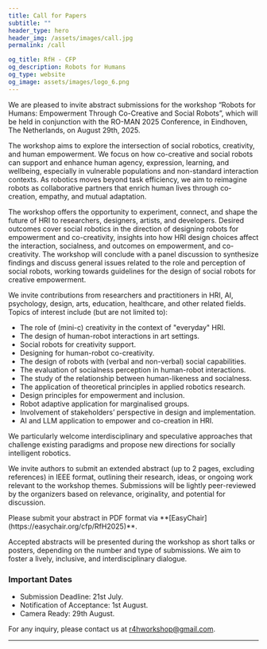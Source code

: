```yaml
---
title: Call for Papers
subtitle: ""
header_type: hero
header_img: /assets/images/call.jpg
permalink: /call

og_title: RfH - CFP
og_description: Robots for Humans
og_type: website
og_image: assets/images/logo_6.png
---
```


<p style="text-align: justify;">

We are pleased to invite abstract submissions for the workshop “Robots for Humans: Empowerment Through Co-Creative and Social Robots”, which will be held in conjunction with the RO-MAN 2025 Conference, in Eindhoven, The Netherlands, on August 29th, 2025.

The workshop aims to explore the intersection of social robotics, creativity, and human empowerment. We focus on how co-creative and social robots can support and enhance human agency, expression, learning, and wellbeing, especially in vulnerable populations and non-standard interaction contexts. As robotics moves beyond task efficiency, we aim to reimagine robots as collaborative partners that enrich human lives through co-creation, empathy, and mutual adaptation.

The workshop offers the opportunity to experiment, connect, and shape the future of HRI to researchers, designers, artists, and developers. Desired outcomes cover social robotics in the direction of designing robots for empowerment and co-creativity, insights into how HRI design choices affect the interaction, socialness, and outcomes on empowerment, and co-creativity. The workshop will conclude with a panel discussion to synthesize findings and discuss general issues related to the role and perception of social robots, working towards guidelines for the design of social robots for creative empowerment.

We invite contributions from researchers and practitioners in HRI, AI, psychology, design, arts, education, healthcare, and other related fields. Topics of interest include (but are not limited to):

</p>


* The role of (mini-c) creativity in the context of "everyday" HRI.
* The design of human-robot interactions in art settings.
* Social robots for creativity support.
* Designing for human-robot co-creativity.
* The design of robots with (verbal and non-verbal) social capabilities.
* The evaluation of socialness perception in human-robot interactions.
* The study of the relationship between human-likeness and socialness.
* The application of theoretical principles in applied robotics research.
* Design principles for empowerment and inclusion.
* Robot adaptive application for marginalised groups.
* Involvement of stakeholders’ perspective in design and implementation.
* AI and LLM application to empower and co-creation in HRI.

<p style="text-align: justify;">

We particularly welcome interdisciplinary and speculative approaches that challenge existing paradigms and propose new directions for socially intelligent robotics.

We invite authors to submit an extended abstract (up to 2 pages, excluding references) in IEEE format, outlining their research, ideas, or ongoing work relevant to the workshop themes. Submissions will be lightly peer-reviewed by the organizers based on relevance, originality, and potential for discussion.

</p>
Please submit your abstract in PDF format via **[EasyChair](https://easychair.org/cfp/RfH2025)**. 

<p style="text-align: justify;">

Accepted abstracts will be presented during the workshop as short talks or posters, depending on the number and type of submissions. We aim to foster a lively, inclusive, and interdisciplinary dialogue.

</p>


### Important Dates
* Submission Deadline: 21st July. <!--**09/04**-->
* Notification of Acceptance: 1st August.
* Camera Ready: 29th August. <!--**14/05**-->


<!--
## Registration
* Don't forget to register before the conference **[registration link](https://avi2024.dibris.unige.it/conference/registration)**.

## Submission Procedure

**Submission format**: max 6 pages (excluded references).

Please submit your contribution on **[EasyChair](https://easychair.org/my/conference?conf=r4h)**, using the predefined **[CEUR template](https://ceur-ws.org/Vol-XXX/CEURART.zip)** (an **[Overleaf](https://www.overleaf.com/read/gwhxnqcghhdt)** page for LaTeX users is also available).

<p style="text-align: justify;">
The submitted contribution must be written in <b>English</b> and do not need to be anonymized (single-blind review process). A panel of experts from relevant fileds will be asked to review the contributions, selecting the most relevant, novel, original and high-quality ones to be included in the workshop program. Authors of accepted submissions will be invited to give an <b>oral presentation</b> of their work. Also, they will be offered the option of having their papers uploaded to a workshop-specific archive in an open-access repository (e.g., arXiv). The accepted papers will be published in the workshop’s proceedings on CEUR Workshop Proceedings (http://ceur-ws.org/), indexed by Scopus. Depending on the workshop impact and participation, the organizers may also consider proposing a Special Issue to a Journal to collect broader follow-up papers.
</p>
-->

For any inquiry, please contact us at [r4hworkshop@gmail.com](mailto:r4hworkshop@gmail.com).

---